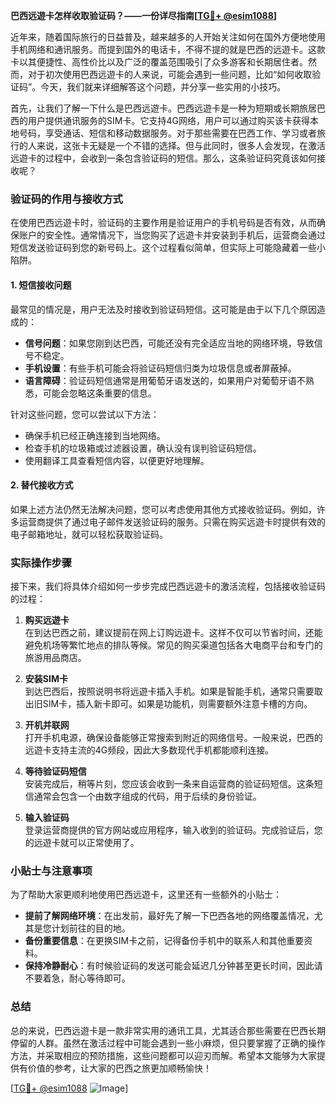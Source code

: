 **巴西远遊卡怎样收取验证码？——一份详尽指南[[TG💪+ @esim1088](https://t.me/s/esim1088)]**

近年来，随着国际旅行的日益普及，越来越多的人开始关注如何在国外方便地使用手机网络和通讯服务。而提到国外的电话卡，不得不提的就是巴西的远遊卡。这款卡以其便捷性、高性价比以及广泛的覆盖范围吸引了众多游客和长期居住者。然而，对于初次使用巴西远遊卡的人来说，可能会遇到一些问题，比如“如何收取验证码”。今天，我们就来详细解答这个问题，并分享一些实用的小技巧。

首先，让我们了解一下什么是巴西远遊卡。巴西远遊卡是一种为短期或长期旅居巴西的用户提供通讯服务的SIM卡。它支持4G网络，用户可以通过购买该卡获得本地号码，享受通话、短信和移动数据服务。对于那些需要在巴西工作、学习或者旅行的人来说，这张卡无疑是一个不错的选择。但与此同时，很多人会发现，在激活远遊卡的过程中，会收到一条包含验证码的短信。那么，这条验证码究竟该如何接收呢？

### 验证码的作用与接收方式

在使用巴西远遊卡时，验证码的主要作用是验证用户的手机号码是否有效，从而确保账户的安全性。通常情况下，当您购买了远遊卡并安装到手机后，运营商会通过短信发送验证码到您的新号码上。这个过程看似简单，但实际上可能隐藏着一些小陷阱。

#### 1. **短信接收问题**
最常见的情况是，用户无法及时接收到验证码短信。这可能是由于以下几个原因造成的：
- **信号问题**：如果您刚到达巴西，可能还没有完全适应当地的网络环境，导致信号不稳定。
- **手机设置**：有些手机可能会将验证码短信归类为垃圾信息或者屏蔽掉。
- **语言障碍**：验证码短信通常是用葡萄牙语发送的，如果用户对葡萄牙语不熟悉，可能会忽略这条重要的信息。

针对这些问题，您可以尝试以下方法：
- 确保手机已经正确连接到当地网络。
- 检查手机的垃圾箱或过滤器设置，确认没有误判验证码短信。
- 使用翻译工具查看短信内容，以便更好地理解。

#### 2. **替代接收方式**
如果上述方法仍然无法解决问题，您可以考虑使用其他方式接收验证码。例如，许多运营商提供了通过电子邮件发送验证码的服务。只需在购买远遊卡时提供有效的电子邮箱地址，就可以轻松获取验证码。

### 实际操作步骤

接下来，我们将具体介绍如何一步步完成巴西远遊卡的激活流程，包括接收验证码的过程：

1. **购买远遊卡**  
   在到达巴西之前，建议提前在网上订购远遊卡。这样不仅可以节省时间，还能避免机场等繁忙地点的排队等候。常见的购买渠道包括各大电商平台和专门的旅游用品商店。

2. **安装SIM卡**  
   到达巴西后，按照说明书将远遊卡插入手机。如果是智能手机，通常只需要取出旧SIM卡，插入新卡即可。如果是功能机，则需要额外注意卡槽的方向。

3. **开机并联网**  
   打开手机电源，确保设备能够正常搜索到附近的网络信号。一般来说，巴西的远遊卡支持主流的4G频段，因此大多数现代手机都能顺利连接。

4. **等待验证码短信**  
   安装完成后，稍等片刻，您应该会收到一条来自运营商的验证码短信。这条短信通常会包含一个由数字组成的代码，用于后续的身份验证。

5. **输入验证码**  
   登录运营商提供的官方网站或应用程序，输入收到的验证码。完成验证后，您的远遊卡就可以正常使用了。

### 小贴士与注意事项

为了帮助大家更顺利地使用巴西远遊卡，这里还有一些额外的小贴士：

- **提前了解网络环境**：在出发前，最好先了解一下巴西各地的网络覆盖情况，尤其是您计划前往的目的地。
- **备份重要信息**：在更换SIM卡之前，记得备份手机中的联系人和其他重要资料。
- **保持冷静耐心**：有时候验证码的发送可能会延迟几分钟甚至更长时间，因此请不要着急，耐心等待即可。

### 总结

总的来说，巴西远遊卡是一款非常实用的通讯工具，尤其适合那些需要在巴西长期停留的人群。虽然在激活过程中可能会遇到一些小麻烦，但只要掌握了正确的操作方法，并采取相应的预防措施，这些问题都可以迎刃而解。希望本文能够为大家提供有价值的参考，让大家的巴西之旅更加顺畅愉快！

[[TG💪+ @esim1088](https://t.me/s/esim1088) ![Image](https://i.postimg.cc/4NQfJmqS/Snipaste-2025-05-13-00-14-12.png)]